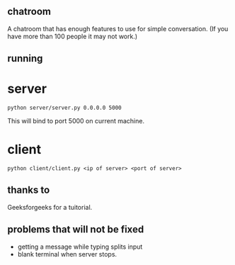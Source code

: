 ## chatroom
A chatroom that has enough features to use for simple conversation. (If you have more than 100 people it may not work.)
## running
# server
```
python server/server.py 0.0.0.0 5000
```
This will bind to port 5000 on current machine.
# client
```
python client/client.py <ip of server> <port of server>
```
## thanks to
Geeksforgeeks for a tuitorial.
## problems that will not be fixed
 * getting a message while typing splits input
 * blank terminal when server stops.

